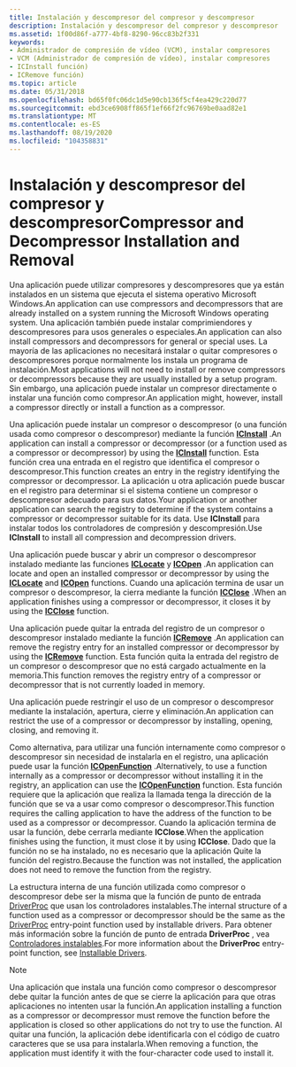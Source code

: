 ```yaml
---
title: Instalación y descompresor del compresor y descompresor
description: Instalación y descompresor del compresor y descompresor
ms.assetid: 1f00d86f-a777-4bf8-8290-96cc83b2f331
keywords:
- Administrador de compresión de vídeo (VCM), instalar compresores
- VCM (Administrador de compresión de vídeo), instalar compresores
- ICInstall función)
- ICRemove función)
ms.topic: article
ms.date: 05/31/2018
ms.openlocfilehash: bd65f0fc06dc1d5e90cb136f5cf4ea429c220d77
ms.sourcegitcommit: ebd3ce6908ff865f1ef66f2fc96769be0aad82e1
ms.translationtype: MT
ms.contentlocale: es-ES
ms.lasthandoff: 08/19/2020
ms.locfileid: "104358831"
---
```

# <a name="compressor-and-decompressor-installation-and-removal"></a><span data-ttu-id="b52bc-107">Instalación y descompresor del compresor y descompresor</span><span class="sxs-lookup"><span data-stu-id="b52bc-107">Compressor and Decompressor Installation and Removal</span></span>

<span data-ttu-id="b52bc-108">Una aplicación puede utilizar compresores y descompresores que ya están instalados en un sistema que ejecuta el sistema operativo Microsoft Windows.</span><span class="sxs-lookup"><span data-stu-id="b52bc-108">An application can use compressors and decompressors that are already installed on a system running the Microsoft Windows operating system.</span></span> <span data-ttu-id="b52bc-109">Una aplicación también puede instalar comprimiendores y descompresores para usos generales o especiales.</span><span class="sxs-lookup"><span data-stu-id="b52bc-109">An application can also install compressors and decompressors for general or special uses.</span></span> <span data-ttu-id="b52bc-110">La mayoría de las aplicaciones no necesitará instalar o quitar compresores o descompresores porque normalmente los instala un programa de instalación.</span><span class="sxs-lookup"><span data-stu-id="b52bc-110">Most applications will not need to install or remove compressors or decompressors because they are usually installed by a setup program.</span></span> <span data-ttu-id="b52bc-111">Sin embargo, una aplicación puede instalar un compresor directamente o instalar una función como compresor.</span><span class="sxs-lookup"><span data-stu-id="b52bc-111">An application might, however, install a compressor directly or install a function as a compressor.</span></span>

<span data-ttu-id="b52bc-112">Una aplicación puede instalar un compresor o descompresor (o una función usada como compresor o descompresor) mediante la función [**ICInstall**](/windows/desktop/api/Vfw/nf-vfw-icinstall) .</span><span class="sxs-lookup"><span data-stu-id="b52bc-112">An application can install a compressor or decompressor (or a function used as a compressor or decompressor) by using the [**ICInstall**](/windows/desktop/api/Vfw/nf-vfw-icinstall) function.</span></span> <span data-ttu-id="b52bc-113">Esta función crea una entrada en el registro que identifica el compresor o descompresor.</span><span class="sxs-lookup"><span data-stu-id="b52bc-113">This function creates an entry in the registry identifying the compressor or decompressor.</span></span> <span data-ttu-id="b52bc-114">La aplicación u otra aplicación puede buscar en el registro para determinar si el sistema contiene un compresor o descompresor adecuado para sus datos.</span><span class="sxs-lookup"><span data-stu-id="b52bc-114">Your application or another application can search the registry to determine if the system contains a compressor or decompressor suitable for its data.</span></span> <span data-ttu-id="b52bc-115">Use **ICInstall** para instalar todos los controladores de compresión y descompresión.</span><span class="sxs-lookup"><span data-stu-id="b52bc-115">Use **ICInstall** to install all compression and decompression drivers.</span></span>

<span data-ttu-id="b52bc-116">Una aplicación puede buscar y abrir un compresor o descompresor instalado mediante las funciones [**ICLocate**](/windows/desktop/api/Vfw/nf-vfw-iclocate) y [**ICOpen**](/windows/desktop/api/Vfw/nf-vfw-icopen) .</span><span class="sxs-lookup"><span data-stu-id="b52bc-116">An application can locate and open an installed compressor or decompressor by using the [**ICLocate**](/windows/desktop/api/Vfw/nf-vfw-iclocate) and [**ICOpen**](/windows/desktop/api/Vfw/nf-vfw-icopen) functions.</span></span> <span data-ttu-id="b52bc-117">Cuando una aplicación termina de usar un compresor o descompresor, la cierra mediante la función [**ICClose**](/windows/desktop/api/Vfw/nf-vfw-icclose) .</span><span class="sxs-lookup"><span data-stu-id="b52bc-117">When an application finishes using a compressor or decompressor, it closes it by using the [**ICClose**](/windows/desktop/api/Vfw/nf-vfw-icclose) function.</span></span>

<span data-ttu-id="b52bc-118">Una aplicación puede quitar la entrada del registro de un compresor o descompresor instalado mediante la función [**ICRemove**](/windows/desktop/api/Vfw/nf-vfw-icremove) .</span><span class="sxs-lookup"><span data-stu-id="b52bc-118">An application can remove the registry entry for an installed compressor or decompressor by using the [**ICRemove**](/windows/desktop/api/Vfw/nf-vfw-icremove) function.</span></span> <span data-ttu-id="b52bc-119">Esta función quita la entrada del registro de un compresor o descompresor que no está cargado actualmente en la memoria.</span><span class="sxs-lookup"><span data-stu-id="b52bc-119">This function removes the registry entry of a compressor or decompressor that is not currently loaded in memory.</span></span>

<span data-ttu-id="b52bc-120">Una aplicación puede restringir el uso de un compresor o descompresor mediante la instalación, apertura, cierre y eliminación.</span><span class="sxs-lookup"><span data-stu-id="b52bc-120">An application can restrict the use of a compressor or decompressor by installing, opening, closing, and removing it.</span></span>

<span data-ttu-id="b52bc-121">Como alternativa, para utilizar una función internamente como compresor o descompresor sin necesidad de instalarla en el registro, una aplicación puede usar la función [**ICOpenFunction**](/windows/desktop/api/Vfw/nf-vfw-icopenfunction) .</span><span class="sxs-lookup"><span data-stu-id="b52bc-121">Alternatively, to use a function internally as a compressor or decompressor without installing it in the registry, an application can use the [**ICOpenFunction**](/windows/desktop/api/Vfw/nf-vfw-icopenfunction) function.</span></span> <span data-ttu-id="b52bc-122">Esta función requiere que la aplicación que realiza la llamada tenga la dirección de la función que se va a usar como compresor o descompresor.</span><span class="sxs-lookup"><span data-stu-id="b52bc-122">This function requires the calling application to have the address of the function to be used as a compressor or decompressor.</span></span> <span data-ttu-id="b52bc-123">Cuando la aplicación termina de usar la función, debe cerrarla mediante **ICClose**.</span><span class="sxs-lookup"><span data-stu-id="b52bc-123">When the application finishes using the function, it must close it by using **ICClose**.</span></span> <span data-ttu-id="b52bc-124">Dado que la función no se ha instalado, no es necesario que la aplicación Quite la función del registro.</span><span class="sxs-lookup"><span data-stu-id="b52bc-124">Because the function was not installed, the application does not need to remove the function from the registry.</span></span>

<span data-ttu-id="b52bc-125">La estructura interna de una función utilizada como compresor o descompresor debe ser la misma que la función de punto de entrada [DriverProc](/windows/win32/api/mmiscapi/nc-mmiscapi-driverproc) que usan los controladores instalables.</span><span class="sxs-lookup"><span data-stu-id="b52bc-125">The internal structure of a function used as a compressor or decompressor should be the same as the [DriverProc](/windows/win32/api/mmiscapi/nc-mmiscapi-driverproc) entry-point function used by installable drivers.</span></span> <span data-ttu-id="b52bc-126">Para obtener más información sobre la función de punto de entrada **DriverProc** , vea [Controladores instalables](installable-drivers.md).</span><span class="sxs-lookup"><span data-stu-id="b52bc-126">For more information about the **DriverProc** entry-point function, see [Installable Drivers](installable-drivers.md).</span></span>

> [!Note]  
> <span data-ttu-id="b52bc-127">Una aplicación que instala una función como compresor o descompresor debe quitar la función antes de que se cierre la aplicación para que otras aplicaciones no intenten usar la función.</span><span class="sxs-lookup"><span data-stu-id="b52bc-127">An application installing a function as a compressor or decompressor must remove the function before the application is closed so other applications do not try to use the function.</span></span> <span data-ttu-id="b52bc-128">Al quitar una función, la aplicación debe identificarla con el código de cuatro caracteres que se usa para instalarla.</span><span class="sxs-lookup"><span data-stu-id="b52bc-128">When removing a function, the application must identify it with the four-character code used to install it.</span></span>

 

 

 